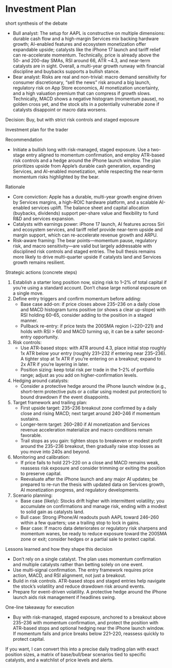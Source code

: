 # Investment Plan

 short synthesis of the debate
- Bull analyst: The setup for AAPL is constructive on multiple dimensions: durable cash flow and a high-margin Services mix backing hardware growth; AI-enabled features and ecosystem monetization offer expandable upside; catalysts like the iPhone 17 launch and tariff relief can re-accelerate momentum. Technically, price is already above the 50- and 200-day SMAs, RSI around 66, ATR ~4.3, and near-term catalysts are in sight. Overall, a multi-year growth runway with financial discipline and buybacks supports a bullish stance.
- Bear analyst: Risks are real and non-trivial: macro demand sensitivity for consumer discretionary, “sell the news” risk around a big launch, regulatory risk on App Store economics, AI monetization uncertainty, and a high valuation premium that can compress if growth slows. Technically, MACD shows a negative histogram (momentum pause), no golden cross yet, and the stock sits in a potentially vulnerable zone if catalysts disappoint or macro data worsens.

Decision: Buy, but with strict risk controls and staged exposure

Investment plan for the trader

Recommendation
- Initiate a bullish long with risk-managed, staged exposure. Use a two-stage entry aligned to momentum confirmation, and employ ATR-based risk controls and a hedge around the iPhone launch window. The plan prioritizes upside from Apple’s durable cash generation, expanding Services, and AI-enabled monetization, while respecting the near-term momentum risks highlighted by the bear.

Rationale
- Core conviction: Apple has a durable, multi-year growth engine driven by Services margins, a high-ROIC hardware platform, and a scalable AI-enabled services uplift. The balance sheet and capital allocation (buybacks, dividends) support per-share value and flexibility to fund R&D and services expansion.
- Catalysts with earnings power: iPhone 17 launch, AI features across Siri and ecosystem services, and tariff relief provide near-term upside and margin support, which can re-accelerate revenue growth and ARPU.
- Risk-aware framing: The bear points—momentum pause, regulatory risk, and macro sensitivity—are valid but largely addressable with disciplined risk controls and staged entries. The bull thesis remains more likely to drive multi-quarter upside if catalysts land and Services growth remains resilient.

Strategic actions (concrete steps)
1) Establish a starter long position now, sizing risk to 1–2% of total capital if you’re using a standard account. Don’t chase large notional exposure on a single move.
2) Define entry triggers and confirm momentum before adding:
   - Base case add-on: if price closes above 235–236 on a daily close and MACD histogram turns positive (or shows a clear up-slope) with RSI holding 60–65, consider adding to the position in a staged manner.
   - Pullback re-entry: if price tests the 200SMA region (~220–221) and holds with RSI > 60 and MACD turning up, it can be a safer second-entry opportunity.
3) Risk controls:
   - Use ATR-based stops: with ATR around 4.3, place initial stop roughly 1x ATR below your entry (roughly 231–232 if entering near 235–236). A tighter stop at 1x ATR if you’re entering on a breakout; expand to 2x ATR if you’re layering in later.
   - Position sizing: keep total risk per trade in the 1–2% of portfolio range; adjust as you add on higher-confirmation levels.
4) Hedging around catalysts:
   - Consider a protective hedge around the iPhone launch window (e.g., short-term protective puts or a collar using modest put protection) to bound drawdown if the event disappoints.
5) Target framework and trailing plan:
   - First upside target: 235–236 breakout zone confirmed by a daily close and rising MACD; next target around 240–246 if momentum sustains.
   - Longer-term target: 260–280 if AI monetization and Services revenue acceleration materialize and macro conditions remain favorable.
   - Trail stops as you gain: tighten stops to breakeven or modest profit around the 235–236 breakout, then gradually raise stop losses as you move into 240s and beyond.
6) Monitoring and calibration:
   - If price fails to hold 221–220 on a close and MACD remains weak, reassess risk exposure and consider trimming or exiting the position to preserve capital.
   - Reevaluate after the iPhone launch and any major AI updates; be prepared to re-run the thesis with updated data on Services growth, AI monetization progress, and regulatory developments.
7) Scenario planning:
   - Base case (likely): Stocks drift higher with intermittent volatility; you accumulate on confirmations and manage risk, ending with a modest to solid gain as catalysts land.
   - Bull case: Strong iPhone/AI readouts push AAPL toward 246–260 within a few quarters; use a trailing stop to lock in gains.
   - Bear case: If macro data deteriorates or regulatory risk sharpens and momentum wanes, be ready to reduce exposure toward the 200SMA zone or exit; consider hedges or a partial sale to protect capital.

Lessons learned and how they shape this decision
- Don’t rely on a single catalyst. The plan uses momentum confirmation and multiple catalysts rather than betting solely on one event.
- Use multi-signal confirmation. The entry framework requires price action, MACD, and RSI alignment, not just a breakout.
- Build in risk controls. ATR-based stops and staged entries help navigate the stock’s volatility and reduce drawdown risk around events.
- Prepare for event-driven volatility. A protective hedge around the iPhone launch aids risk management if headlines swing.

One-line takeaway for execution
- Buy with risk-managed, staged exposure, anchored to a breakout above 235–236 with momentum confirmation, and protect the position with ATR-based stops and optional hedging near the iPhone launch window. If momentum fails and price breaks below 221–220, reassess quickly to protect capital.

If you want, I can convert this into a precise daily trading plan with exact position sizes, a matrix of base/bull/bear scenarios tied to specific catalysts, and a watchlist of price levels and alerts.
